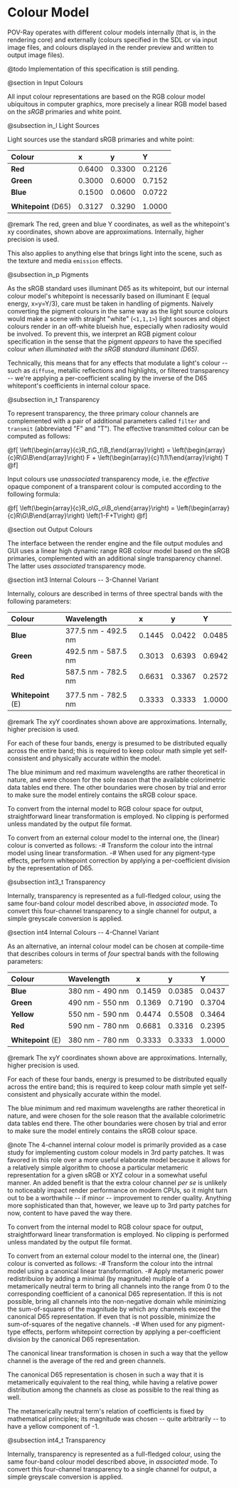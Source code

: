 # Colour Model

POV-Ray operates with different colour models internally (that is, in the rendering core) and externally (colours
specified in the SDL or via input image files, and colours displayed in the render preview and written to output image
files).

@todo   Implementation of this specification is still pending.


@section in         Input Colours

All input colour representations are based on the RGB colour model ubiquitous in computer graphics, more precisely a
linear RGB model based on the _sRGB_ primaries and white point.

@subsection in_l        Light Sources

Light sources use the standard sRGB primaries and white point:

| Colour               | x      | y      | Y      |
|:---------------------|:-------|:-------|:-------|
| **Red**              | 0.6400 | 0.3300 | 0.2126 |
| **Green**            | 0.3000 | 0.6000 | 0.7152 |
| **Blue**             | 0.1500 | 0.0600 | 0.0722 |
|                      |        |        |        |
| **Whitepoint** (D65) | 0.3127 | 0.3290 | 1.0000 |

@remark The red, green and blue Y coordinates, as well as the whitepoint's xy coordinates, shown above are
        approximations. Internally, higher precision is used.

This also applies to anything else that brings light into the scene, such as the texture and media `emission` effects.

@subsection in_p        Pigments

As the sRGB standard uses illuminant D65 as its whitepoint, but our internal colour model's whitepoint is necessarily
based on illuminant E (equal energy, x=y=Y/3), care must be taken in handling of pigments. Naively converting the
pigment colours in the same way as the light source colours would make a scene with straight "white" (`<1,1,1>`) light
sources and object colours render in an off-white blueish hue, especially when radiosity would be involved. To prevent
this, we interpret an RGB pigment colour specification in the sense that the pigment _appears_ to have the specified
colour _when illuminated with the sRGB standard illuminant (D65)_.

Technically, this means that for any effects that modulate a light's colour -- such as `diffuse`, metallic reflections
and highlights, or filtered transparency -- we're applying a per-coefficient scaling by the inverse of the D65
whitepont's coefficients in internal colour space.

@subsection in_t        Transparency

To represent transparency, the three primary colour channels are complemented with a pair of additional parameters
called `filter` and `transmit` (abbreviated "F" and "T"). The effective transmitted colour can be computed as follows:

@f[
\left(\begin{array}{c}R_t\\G_t\\B_t\end{array}\right) =
\left(\begin{array}{c}R\\G\\B\end{array}\right) F + \left(\begin{array}{c}1\\1\\1\end{array}\right) T
@f]

Input colours use _unassociated_ transparency mode, i.e. the _effective_ opaque component of a transparent colour is
computed according to the following formula:

@f[
\left(\begin{array}{c}R_o\\G_o\\B_o\end{array}\right) =
\left(\begin{array}{c}R\\G\\B\end{array}\right) \left(1-F+T\right)
@f]


@section out            Output Colours

The interface between the render engine and the file output modules and GUI uses a linear high dynamic range RGB colour
model based on the sRGB primaries, complemented with an additional single transparency channel. The latter uses
_associated_ transparency mode.


@section int3           Internal Colours -- 3-Channel Variant

Internally, colours are described in terms of three spectral bands with the following parameters:

| Colour               | Wavelength          | x      | y      | Y      |
|:---------------------|:--------------------|:-------|:-------|:-------|
| **Blue**             | 377.5 nm - 492.5 nm | 0.1445 | 0.0422 | 0.0485 |
| **Green**            | 492.5 nm - 587.5 nm | 0.3013 | 0.6393 | 0.6942 |
| **Red**              | 587.5 nm - 782.5 nm | 0.6631 | 0.3367 | 0.2572 |
|                      |                     |        |        |        |
| **Whitepoint** (E)   | 377.5 nm - 782.5 nm | 0.3333 | 0.3333 | 1.0000 |

@remark The xyY coordinates shown above are approximations. Internally, higher precision is used.

For each of these four bands, energy is presumed to be distributed equally across the entire band; this is required to
keep colour math simple yet self-consistent and physically accurate within the model.

The blue minimum and red maximum wavelengths are rather theoretical in nature, and were chosen for the sole reason that
the available colorimetric data tables end there. The other boundaries were chosen by trial and error to make sure the
model entirely contains the sRGB colour space.

To convert from the internal model to RGB colour space for output, straightforward linear transformation is employed.
No clipping is performed unless mandated by the output file format.

To convert from an external colour model to the internal one, the (linear) colour is converted as follows:
 -# Transform the colour into the intrnal model using linear transformation.
 -# When used for any pigment-type effects, perform whitepoint correction by applying a per-coefficient division by the
    representation of D65.

@subsection int3_t          Transparency

Internally, transparency is represented as a full-fledged colour, using the same four-band colour model described above,
in _associated_ mode. To convert this four-channel transparency to a single channel for output, a simple greyscale
conversion is applied.

@section int4           Internal Colours -- 4-Channel Variant

As an alternative, an internal colour model can be chosen at compile-time that describes colours in terms of _four_
spectral bands with the following parameters:

| Colour               | Wavelength      | x      | y      | Y      |
|:---------------------|:----------------|:-------|:-------|:-------|
| **Blue**             | 380 nm - 490 nm | 0.1459 | 0.0385 | 0.0437 |
| **Green**            | 490 nm - 550 nm | 0.1369 | 0.7190 | 0.3704 |
| **Yellow**           | 550 nm - 590 nm | 0.4474 | 0.5508 | 0.3464 |
| **Red**              | 590 nm - 780 nm | 0.6681 | 0.3316 | 0.2395 |
|                      |                 |        |        |        |
| **Whitepoint** (E)   | 380 nm - 780 nm | 0.3333 | 0.3333 | 1.0000 |

@remark The xyY coordinates shown above are approximations. Internally, higher precision is used.

For each of these four bands, energy is presumed to be distributed equally across the entire band; this is required to
keep colour math simple yet self-consistent and physically accurate within the model.

The blue minimum and red maximum wavelengths are rather theoretical in nature, and were chosen for the sole reason that
the available colorimetric data tables end there. The other boundaries were chosen by trial and error to make sure the
model entirely contains the sRGB colour space.

@note   The 4-channel internal colour model is primarily provided as a case study for implementing custom colour models
        in 3rd party patches. It was favored in this role over a more useful elaborate model because it allows for a
        relatively simple algorithm to choose a particular metameric representation for a given sRGB or XYZ colour in a
        somewhat useful manner. An added benefit is that the extra colour channel _per se_ is unlikely to noticeably
        impact render performance on modern CPUs, so it might turn out to be a worthwhile -- if minor -- improvement to
        render quality. Anything more sophisticated than that, however, we leave up to 3rd party patches for now,
        content to have paved the way there.

To convert from the internal model to RGB colour space for output, straightforward linear transformation is employed.
No clipping is performed unless mandated by the output file format.

To convert from an external colour model to the internal one, the (linear) colour is converted as follows:
 -# Transform the colour into the intrnal model using a canonical linear transformation.
 -# Apply metameric power redistribuion by adding a minimal (by magnitude) multiple of a metamerically neutral term to
    bring all channels into the range from 0 to the corresponding coefficient of a canonical D65 representation. If this
    is not possible, bring all channels into the non-negative domain while minimizing the sum-of-squares of the
    magnitude by which any channels exceed the canonical D65 representation. If even that is not possible, minimize the
    sum-of-squares of the negative channels.
 -# When used for any pigment-type effects, perform whitepoint correction by applying a per-coefficient division by the
    canonical D65 representation.

The canonical linear transformation is chosen in such a way that the yellow channel is the average of the red and green
channels.

The canonical D65 representation is chosen in such a way that it is metamerically equivalent to the real thing, while
having a relative power distribution among the channels as close as possible to the real thing as well.

The metamerically neutral term's relation of coefficients is fixed by mathematical principles; its magnitude was chosen
-- quite arbitrarily -- to have a yellow component of -1.

@subsection int4_t          Transparency

Internally, transparency is represented as a full-fledged colour, using the same four-band colour model described above,
in _associated_ mode. To convert this four-channel transparency to a single channel for output, a simple greyscale
conversion is applied.
